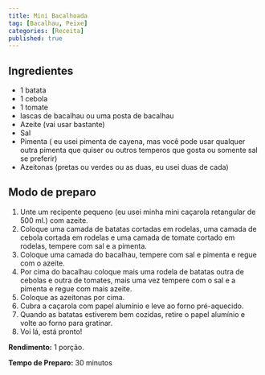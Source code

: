 ```yaml
---
title: Mini Bacalhoada 
tag: [Bacalhau, Peixe]
categories: [Receita]
published: true
---
```


## Ingredientes

- 1 batata
- 1 cebola
- 1 tomate
- lascas de bacalhau ou uma posta de bacalhau
- Azeite (vai usar bastante)
- Sal
- Pimenta ( eu usei pimenta de cayena, mas você pode usar qualquer outra pimenta que quiser ou outros temperos que gosta ou somente sal se preferir)
- Azeitonas (pretas ou verdes ou as duas, eu usei duas de cada)

## Modo de preparo

1. Unte um recipente pequeno (eu usei minha mini caçarola retangular de 500 ml.) com azeite.
2. Coloque uma camada de batatas cortadas em rodelas, uma camada de cebola cortada em rodelas e uma camada de tomate cortado em rodelas, tempere com sal e a pimenta. 
3. Coloque uma camada do bacalhau, tempere com sal e pimenta e regue com o azeite. 
4. Por cima do bacalhau coloque mais uma rodela de batatas outra de cebolas e outra de tomates, mais uma vez tempere com o sal e a pimenta e regue com mais azeite. 
5. Coloque as azeitonas por cima.
6. Cubra a caçarola com papel alumínio e leve ao forno pré-aquecido. 
7. Quando as batatas estiverem bem cozidas, retire o papel alumínio e volte ao forno para gratinar.
8. Voi lá, está pronto!

**Rendimento:** 1 porção.

**Tempo de Preparo:** 30 minutos
